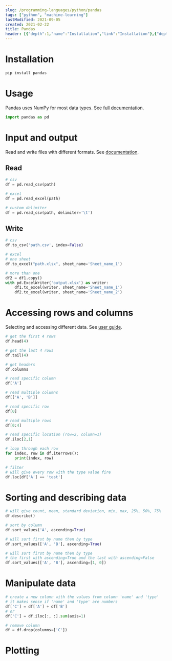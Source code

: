 ```yaml
---
slug: /programming-languages/python/pandas
tags: ["python", "machine-learning"]
lastModified: 2021-09-05
created: 2021-02-22
title: Pandas
header: [{"depth":1,"name":"Installation","link":"Installation"},{"depth":1,"name":"Usage","link":"Usage"},{"depth":1,"name":"Input and output","link":"Input-and-output"},{"depth":2,"name":"Read","link":"Read"},{"depth":2,"name":"Write","link":"Write"},{"depth":1,"name":"Accessing rows and columns","link":"Accessing-rows-and-columns"},{"depth":1,"name":"Sorting and describing data","link":"Sorting-and-describing-data"},{"depth":1,"name":"Manipulate data","link":"Manipulate-data"},{"depth":1,"name":"Plotting","link":"Plotting"}]
---
```


# Installation
```python
pip install pandas
```

# Usage
Pandas uses NumPy for most data types. See [full documentation](https://pandas.pydata.org/docs/reference/index.html).

```python
import pandas as pd
```

# Input and output

Read and write files with different formats. See [documentation](https://pandas.pydata.org/docs/reference/io.html).

## Read
```python
# csv
df = pd.read_csv(path)

# excel
df = pd.read_excel(path)

# custom delimiter
df = pd.read_csv(path, delimiter='\t')
```

## Write
```python
# csv
df.to_csv('path.csv', index=False)

# excel
# one sheet
df.to_excel("path.xlsx", sheet_name='Sheet_name_1')

# more than one
df2 = df1.copy()
with pd.ExcelWriter('output.xlsx') as writer:
    df1.to_excel(writer, sheet_name='Sheet_name_1')
    df2.to_excel(writer, sheet_name='Sheet_name_2')

```

# Accessing rows and columns
Selecting and accessing different data. See [user guide](https://pandas.pydata.org/docs/user_guide/indexing.html).


```python
# get the first 4 rows
df.head(4)

# get the last 4 rows
df.tail(4)

# get headers
df.columns

# read specific column
df['A']

# read multiple columns
df[['A', 'B']]

# read specific row
df[0]

# read multiple rows
df[0:4]

# read specific location (row=2, column=1)
df.iloc[2,1]

# loop through each row
for index, row in df.iterrows():
    print(index, row)

# filter
# will give every row with the type value fire
df.loc[df['A'] == 'test']
```

# Sorting and describing data

```python
# will give count, mean, standard deviation, min, max, 25%, 50%, 75%
df.describe()

# sort by column
df.sort_values('A', ascending=True)

# will sort first by name then by type
df.sort_values(['A', 'B'], ascending=True)

# will sort first by name then by type
# the first with ascending=True and the last with ascending=False
df.sort_values(['A', 'B'], ascending=[1, 0])
```

# Manipulate data

```python
# create a new column with the values from column 'name' and 'type'
# it makes sense if 'name' and 'type' are numbers
df['C'] = df['A'] + df['B']
# or
df['C'] = df.iloc[:, :].sum(axis=1)

# remove column
df = df.drop(columns=['C'])

```

# Plotting
